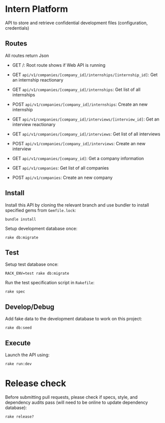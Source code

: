 # Intern Platform
API to store and retrieve confidential development files (configuration, credentials)
## Routes
All routes return Json
- GET /: Root route shows if Web API is running
- GET `api/v1/companies/[company_id]/internships/[internship_id]`: Get an internship reactionary
- GET `api/v1/companies/[company_id]/internships`: Get list of all internships
- POST `api/v1/companies/[company_id]/internships`: Create an new internship

- GET `api/v1/companies/[company_id]/interviews/[interview_id]`: Get an interview reactionary
- GET `api/v1/companies/[company_id]/interviews`: Get list of all interviews
- POST `api/v1/companies/[company_id]/interviews`: Create an new interview

- GET `api/v1/companies/[company_id]`: Get a company information
- GET `api/v1/companies`: Get list of all companies
- POST `api/v1/companies`: Create an new company

## Install
Install this API by cloning the relevant branch and use bundler to install specified gems from `Gemfile.lock`:

```
bundle install
```

Setup development database once:

```
rake db:migrate
```

## Test
Setup test database once:

```
RACK_ENV=test rake db:migrate
```

Run the test specification script in `Rakefile`:

```
rake spec
```

## Develop/Debug
Add fake data to the development database to work on this project:

```
rake db:seed
```

## Execute
Launch the API using:

```
rake run:dev
```

# Release check
Before submitting pull requests, please check if specs, style, and dependency audits pass (will need to be online to update dependency database):

```
rake release?
```
